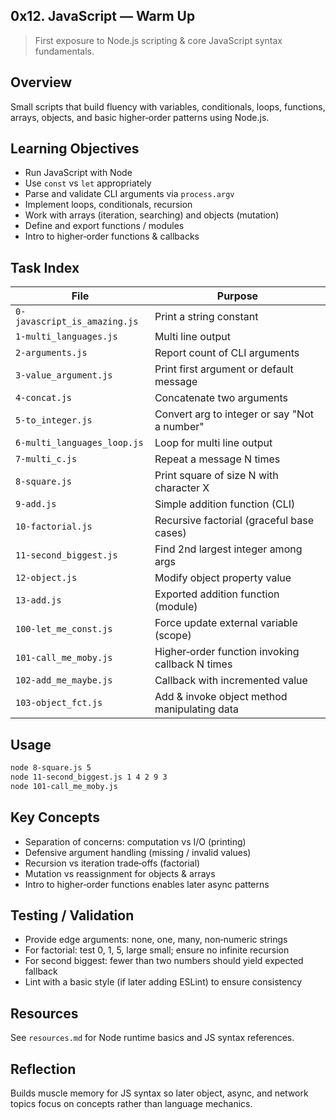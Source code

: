 ## 0x12. JavaScript — Warm Up

> First exposure to Node.js scripting & core JavaScript syntax fundamentals.

## Overview

Small scripts that build fluency with variables, conditionals, loops, functions, arrays, objects, and basic higher‑order patterns using Node.js.

## Learning Objectives

- Run JavaScript with Node
- Use `const` vs `let` appropriately
- Parse and validate CLI arguments via `process.argv`
- Implement loops, conditionals, recursion
- Work with arrays (iteration, searching) and objects (mutation)
- Define and export functions / modules
- Intro to higher‑order functions & callbacks

## Task Index

| File                         | Purpose                                         |
| ---------------------------- | ----------------------------------------------- |
| `0-javascript_is_amazing.js` | Print a string constant                         |
| `1-multi_languages.js`       | Multi line output                               |
| `2-arguments.js`             | Report count of CLI arguments                   |
| `3-value_argument.js`        | Print first argument or default message         |
| `4-concat.js`                | Concatenate two arguments                       |
| `5-to_integer.js`            | Convert arg to integer or say "Not a number"    |
| `6-multi_languages_loop.js`  | Loop for multi line output                      |
| `7-multi_c.js`               | Repeat a message N times                        |
| `8-square.js`                | Print square of size N with character X         |
| `9-add.js`                   | Simple addition function (CLI)                  |
| `10-factorial.js`            | Recursive factorial (graceful base cases)       |
| `11-second_biggest.js`       | Find 2nd largest integer among args             |
| `12-object.js`               | Modify object property value                    |
| `13-add.js`                  | Exported addition function (module)             |
| `100-let_me_const.js`        | Force update external variable (scope)          |
| `101-call_me_moby.js`        | Higher‑order function invoking callback N times |
| `102-add_me_maybe.js`        | Callback with incremented value                 |
| `103-object_fct.js`          | Add & invoke object method manipulating data    |

## Usage

```bash
node 8-square.js 5
node 11-second_biggest.js 1 4 2 9 3
node 101-call_me_moby.js
```

## Key Concepts

- Separation of concerns: computation vs I/O (printing)
- Defensive argument handling (missing / invalid values)
- Recursion vs iteration trade‑offs (factorial)
- Mutation vs reassignment for objects & arrays
- Intro to higher‑order functions enables later async patterns

## Testing / Validation

- Provide edge arguments: none, one, many, non‑numeric strings
- For factorial: test 0, 1, 5, large small; ensure no infinite recursion
- For second biggest: fewer than two numbers should yield expected fallback
- Lint with a basic style (if later adding ESLint) to ensure consistency

## Resources

See `resources.md` for Node runtime basics and JS syntax references.

## Reflection

Builds muscle memory for JS syntax so later object, async, and network topics focus on concepts rather than language mechanics.

